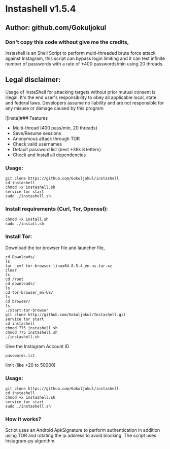 # Instashell v1.5.4
## Author: github.com/Gokuljokul

### Don't copy this code without give me the credits, 
Instashell is an Shell Script to perform multi-threaded brute force attack against Instagram, this script can bypass login limiting and it can test infinite number of passwords with a rate of +400 passwords/min using 20 threads.

## Legal disclaimer:
Usage of InstaShell for attacking targets without prior mutual consent is illegal. It's the end user's responsibility to obey all applicable local, state and federal laws. Developers assume no liability and are not responsible for any misuse or damage caused by this program 

![insta]### Features
- Multi-thread (400 pass/min, 20 threads)
- Save/Resume sessions
- Anonymous attack through TOR
- Check valid usernames
- Default password list (best +39k 8 letters)
- Check and Install all dependencies

### Usage:
```
git clone https://github.com/Gokuljokul/instashell
cd instashell
chmod +x instashell.sh
service tor start
sudo ./instashell.sh
```

### Install requirements (Curl, Tor, Openssl):

```
chmod +x install.sh
sudo ./install.sh
```
### Install Tor:

Download the tor browser file and launcher file,

```
cd Downloads/
ls
tar -xvf tor-browser-linux64-8.5.4_en-us.tar.xz
clear
ls
cd /root
cd downloads/
ls
cd tor-browser_en-US/
ls
cd browser/
ls
./start-tor-browser
git clone http://github.com/Gokuljokul/Instashell.git
service tor start
cd instashell
chmod 775 instashell.sh
chmod 775 instashell.sh
./instashell.sh
```
Give the Instagram Account ID

```
passwords.lst
```
limit (like <20 to 50000)

### Usage:
```
git clone https://github.com/Gokuljokul/instashell
cd instashell
chmod +x instashell.sh
service tor start
sudo ./instashell.sh
```


### How it works?

Script uses an Android ApkSignature to perform authentication in addition using TOR and rotating the ip address to avoid blocking. 
The script uses Instagram-py algorithm.
